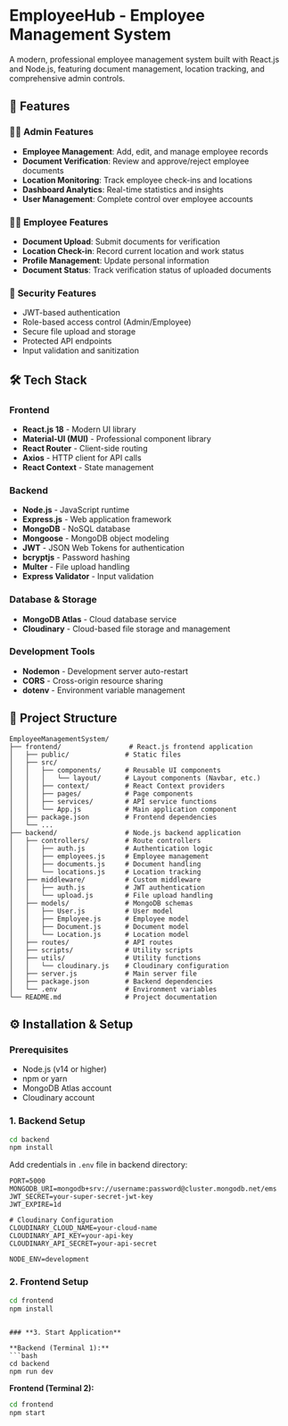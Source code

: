 # EmployeeHub - Employee Management System

A modern, professional employee management system built with React.js and Node.js, featuring document management, location tracking, and comprehensive admin controls.

## 🚀 Features

### 👨‍💼 **Admin Features**
- **Employee Management**: Add, edit, and manage employee records
- **Document Verification**: Review and approve/reject employee documents
- **Location Monitoring**: Track employee check-ins and locations
- **Dashboard Analytics**: Real-time statistics and insights
- **User Management**: Complete control over employee accounts

### 👨‍💻 **Employee Features**
- **Document Upload**: Submit documents for verification
- **Location Check-in**: Record current location and work status
- **Profile Management**: Update personal information
- **Document Status**: Track verification status of uploaded documents

### 🔐 **Security Features**
- JWT-based authentication
- Role-based access control (Admin/Employee)
- Secure file upload and storage
- Protected API endpoints
- Input validation and sanitization

## 🛠️ Tech Stack

### **Frontend**
- **React.js 18** - Modern UI library
- **Material-UI (MUI)** - Professional component library
- **React Router** - Client-side routing
- **Axios** - HTTP client for API calls
- **React Context** - State management

### **Backend**
- **Node.js** - JavaScript runtime
- **Express.js** - Web application framework
- **MongoDB** - NoSQL database
- **Mongoose** - MongoDB object modeling
- **JWT** - JSON Web Tokens for authentication
- **bcryptjs** - Password hashing
- **Multer** - File upload handling
- **Express Validator** - Input validation

### **Database & Storage**
- **MongoDB Atlas** - Cloud database service
- **Cloudinary** - Cloud-based file storage and management

### **Development Tools**
- **Nodemon** - Development server auto-restart
- **CORS** - Cross-origin resource sharing
- **dotenv** - Environment variable management

## 📁 Project Structure

```
EmployeeManagementSystem/
├── frontend/                 # React.js frontend application
│   ├── public/              # Static files
│   ├── src/
│   │   ├── components/      # Reusable UI components
│   │   │   └── layout/      # Layout components (Navbar, etc.)
│   │   ├── context/         # React Context providers
│   │   ├── pages/           # Page components
│   │   ├── services/        # API service functions
│   │   └── App.js           # Main application component
│   ├── package.json         # Frontend dependencies
│   └── ...
├── backend/                 # Node.js backend application
│   ├── controllers/         # Route controllers
│   │   ├── auth.js          # Authentication logic
│   │   ├── employees.js     # Employee management
│   │   ├── documents.js     # Document handling
│   │   └── locations.js     # Location tracking
│   ├── middleware/          # Custom middleware
│   │   ├── auth.js          # JWT authentication
│   │   └── upload.js        # File upload handling
│   ├── models/              # MongoDB schemas
│   │   ├── User.js          # User model
│   │   ├── Employee.js      # Employee model
│   │   ├── Document.js      # Document model
│   │   └── Location.js      # Location model
│   ├── routes/              # API routes
│   ├── scripts/             # Utility scripts
│   ├── utils/               # Utility functions
│   │   └── cloudinary.js    # Cloudinary configuration
│   ├── server.js            # Main server file
│   ├── package.json         # Backend dependencies
│   └── .env                 # Environment variables
└── README.md                # Project documentation
```

## ⚙️ Installation & Setup

### **Prerequisites**
- Node.js (v14 or higher)
- npm or yarn
- MongoDB Atlas account
- Cloudinary account



### **1. Backend Setup**
```bash
cd backend
npm install
```

Add credentials in `.env` file in backend directory:
```env
PORT=5000
MONGODB_URI=mongodb+srv://username:password@cluster.mongodb.net/ems
JWT_SECRET=your-super-secret-jwt-key
JWT_EXPIRE=1d

# Cloudinary Configuration
CLOUDINARY_CLOUD_NAME=your-cloud-name
CLOUDINARY_API_KEY=your-api-key
CLOUDINARY_API_SECRET=your-api-secret

NODE_ENV=development
```

### **2. Frontend Setup**
```bash
cd frontend
npm install
```


```

### **3. Start Application**

**Backend (Terminal 1):**
```bash
cd backend
npm run dev
```

**Frontend (Terminal 2):**
```bash
cd frontend
npm start
```


